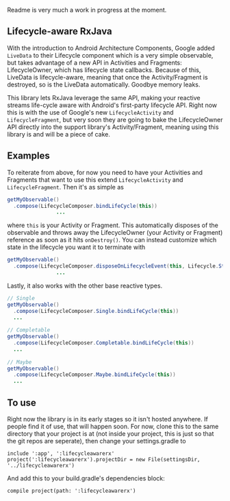Readme is very much a work in progress at the moment.

## Lifecycle-aware RxJava

With the introduction to Android Architecture Components, Google added `LiveData` to their Lifecycle component which is a very simple observable, but takes advantage of a new API in Activities and Fragments: LifecycleOwner, which has lifecycle state callbacks. Because of this, LiveData is lifecycle-aware, meaning that once the Activity/Fragment is destroyed, so is the LiveData automatically. Goodbye memory leaks.

This library lets RxJava leverage the same API, making your reactive streams life-cycle aware with Android's first-party lifecycle API. Right now this is with the use of Google's new `LifecycleActivity` and `LifecycleFragment`, but very soon they are going to bake the LifecycleOwner API directly into the support library's Activity/Fragment, meaning using this library is and will be a piece of cake.

## Examples

To reiterate from above, for now you need to have your Activities and Fragments that want to use this extend `LifecycleActivity` and `LifecycleFragment`. Then it's as simple as

```Java
getMyObservable()
  .compose(LifecycleComposer.bindLifeCycle(this))
                ...
```

where `this` is your Activity or Fragment. This automatically disposes of the observable and throws away the LifecycleOwner (your Activity or Fragment) reference as soon as it hits `onDestroy()`. You can instead customize which state in the lifecycle you want it to terminate with

```Java
getMyObservable()
  .compose(LifecycleComposer.disposeOnLifecycleEvent(this, Lifecycle.State.RESUMED))
                ...
```

Lastly, it also works with the other base reactive types.

```Java
// Single
getMyObservable()
  .compose(LifecycleComposer.Single.bindLifeCycle(this))
  ...
         
// Completable
getMyObservable()
  .compose(LifecycleComposer.Completable.bindLifeCycle(this))
  ...
         
// Maybe
getMyObservable()
  .compose(LifecycleComposer.Maybe.bindLifeCycle(this))
  ...
```

## To use
Right now the library is in its early stages so it isn't hosted anywhere. If people find it of use, that will happen soon. For now, clone this to the same directory that your project is at (not inside your project, this is just so that the git repos are seperate), then change your settings.gradle to

```
include ':app', ':lifecycleawarerx'
project(':lifecycleawarerx').projectDir = new File(settingsDir, '../lifecycleawarerx')
```

And add this to your build.gradle's dependencies block:

```
compile project(path: ':lifecycleawarerx')
```
